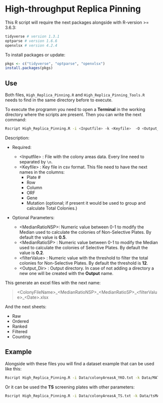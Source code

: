 # High-throughput Replica Pinning

This R script will require the next packages alongside with R-version >= 3.6.3:

```r
tidyverse # version 1.3.1
optparse # version 1.6.6
openxlsx # version 4.2.4
```

To install packages or update:

```r
pkgs <- c("tidyverse", "optparse", "openxlsx")
install.packages(pkgs)
```

## Use

Both files, `High_Replica_Pinning.R` and `High_Replica_Pinning_Tools.R` needs to find in the same directory before to execute.

To execute the programm you need to open a **Terminal** in the working directory where the scripts are present. Then you can write the next command:

```bash
Rscript High_Replica_Pinning.R -i <Inputfile> -k <Keyfile>  -O <Output_Dir> --Filter <filterValue> --Median_NSP <MedianRatioNSP> --Median_SP <MedianRatioSP>
```

Description:

* Required:
  * \<Inputfile\> : File with the colony areas data. Every line need to separated by `\n`.
  * \<Keyfile\>   : Key file in csv format. This file need to have the next names in the columns:
    * Plate #
    * Row
    * Column
    * ORF
    * Gene
    * Mutation (optional; if present it would be used to group and calculate Total Colonies.)

* Optional Parameters:
  * \<MedianRatioNSP\>: Numeric value between 0-1 to modify the Median used to calculate the colonies of Non-Selective Plates. By default the value is **0.5**.
  * \<MedianRatioSP\> : Numeric value between 0-1 to modify the Median used to calculate the colonies of Selective Plates. By default the value is **0.2**.
  * \<filterValue\>    : Numeric value with the threshold to filter the total colonies for Non-Selective Plates. By default the threshold is **12**.
  * \<Output_Dir\>      : Output directory. In case of not adding a directory a new one will be created with the **Output** name.

This generate an excel files with the next name:

> \<ColonyFileName\>\_\<MedianRatioNSP\>\_\<MedianRatioSP\>\_\<filterValue\>\_\<Date\>.xlsx

And the next sheets:

* Raw
* Ordered
* Ranked
* Filtered
* Counting

## Example

Alongside with these files you will find a dataset example that can be used like this:

```bash
Rscript High_Replica_Pinning.R -i Data/colonyAreasA_YKO.txt -k Data/MATa_YKO_Rothstein_updated.csv -O Test/
```

Or it can be used the **TS** screening plates with other parameters:

```bash
Rscript High_Replica_Pinning.R -i Data/colonyAreasA_TS.txt -k Data/tsMATaKeyFile-384.csv -O Test/ --Filter 15 --Median_NSP 0.6 --Median_SP 0.1
```
